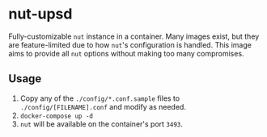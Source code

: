 # nut-upsd

Fully-customizable `nut` instance in a container. Many images exist, but they are
feature-limited due to how `nut`'s configuration is handled. This image aims to
provide all `nut` options without making too many compromises.

## Usage

1. Copy any of the `./config/*.conf.sample` files to `./config/[FILENAME].conf`
and modify as needed.
1. `docker-compose up -d`
1. `nut` will be available on the container's port `3493`.
